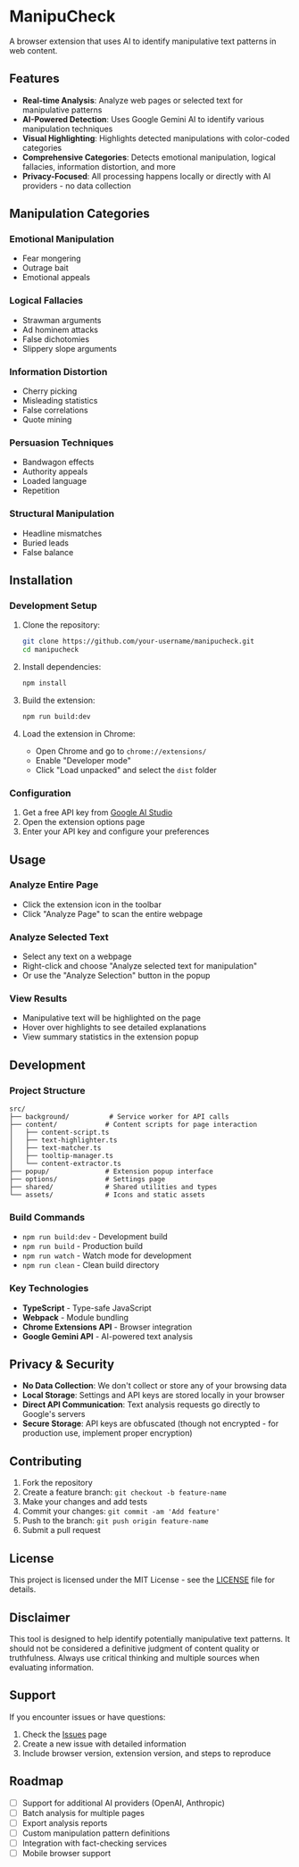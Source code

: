 # ManipuCheck

A browser extension that uses AI to identify manipulative text patterns in web content.

## Features

- **Real-time Analysis**: Analyze web pages or selected text for manipulative patterns
- **AI-Powered Detection**: Uses Google Gemini AI to identify various manipulation techniques
- **Visual Highlighting**: Highlights detected manipulations with color-coded categories
- **Comprehensive Categories**: Detects emotional manipulation, logical fallacies, information distortion, and more
- **Privacy-Focused**: All processing happens locally or directly with AI providers - no data collection

## Manipulation Categories

### Emotional Manipulation
- Fear mongering
- Outrage bait
- Emotional appeals

### Logical Fallacies
- Strawman arguments
- Ad hominem attacks
- False dichotomies
- Slippery slope arguments

### Information Distortion
- Cherry picking
- Misleading statistics
- False correlations
- Quote mining

### Persuasion Techniques
- Bandwagon effects
- Authority appeals
- Loaded language
- Repetition

### Structural Manipulation
- Headline mismatches
- Buried leads
- False balance

## Installation

### Development Setup

1. Clone the repository:
   ```bash
   git clone https://github.com/your-username/manipucheck.git
   cd manipucheck
   ```

2. Install dependencies:
   ```bash
   npm install
   ```

3. Build the extension:
   ```bash
   npm run build:dev
   ```

4. Load the extension in Chrome:
   - Open Chrome and go to `chrome://extensions/`
   - Enable "Developer mode"
   - Click "Load unpacked" and select the `dist` folder

### Configuration

1. Get a free API key from [Google AI Studio](https://makersuite.google.com/app/apikey)
2. Open the extension options page
3. Enter your API key and configure your preferences

## Usage

### Analyze Entire Page
- Click the extension icon in the toolbar
- Click "Analyze Page" to scan the entire webpage

### Analyze Selected Text
- Select any text on a webpage
- Right-click and choose "Analyze selected text for manipulation"
- Or use the "Analyze Selection" button in the popup

### View Results
- Manipulative text will be highlighted on the page
- Hover over highlights to see detailed explanations
- View summary statistics in the extension popup

## Development

### Project Structure

```
src/
├── background/          # Service worker for API calls
├── content/            # Content scripts for page interaction
│   ├── content-script.ts
│   ├── text-highlighter.ts
│   ├── text-matcher.ts
│   ├── tooltip-manager.ts
│   └── content-extractor.ts
├── popup/              # Extension popup interface
├── options/            # Settings page
├── shared/             # Shared utilities and types
└── assets/             # Icons and static assets
```

### Build Commands

- `npm run build:dev` - Development build
- `npm run build` - Production build
- `npm run watch` - Watch mode for development
- `npm run clean` - Clean build directory

### Key Technologies

- **TypeScript** - Type-safe JavaScript
- **Webpack** - Module bundling
- **Chrome Extensions API** - Browser integration
- **Google Gemini API** - AI-powered text analysis

## Privacy & Security

- **No Data Collection**: We don't collect or store any of your browsing data
- **Local Storage**: Settings and API keys are stored locally in your browser
- **Direct API Communication**: Text analysis requests go directly to Google's servers
- **Secure Storage**: API keys are obfuscated (though not encrypted - for production use, implement proper encryption)

## Contributing

1. Fork the repository
2. Create a feature branch: `git checkout -b feature-name`
3. Make your changes and add tests
4. Commit your changes: `git commit -am 'Add feature'`
5. Push to the branch: `git push origin feature-name`
6. Submit a pull request

## License

This project is licensed under the MIT License - see the [LICENSE](LICENSE) file for details.

## Disclaimer

This tool is designed to help identify potentially manipulative text patterns. It should not be considered a definitive judgment of content quality or truthfulness. Always use critical thinking and multiple sources when evaluating information.

## Support

If you encounter issues or have questions:

1. Check the [Issues](https://github.com/your-username/manipucheck/issues) page
2. Create a new issue with detailed information
3. Include browser version, extension version, and steps to reproduce

## Roadmap

- [ ] Support for additional AI providers (OpenAI, Anthropic)
- [ ] Batch analysis for multiple pages
- [ ] Export analysis reports
- [ ] Custom manipulation pattern definitions
- [ ] Integration with fact-checking services
- [ ] Mobile browser support